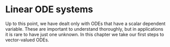 # Linear ODE systems

Up to this point, we have dealt only with ODEs that have a scalar dependent variable. These are important to understand thoroughly, but in applications it is rare to have just one unknown. In this chapter we take our first steps to vector-valued ODEs.
